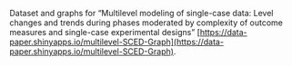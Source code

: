 Dataset and graphs for “Multilevel modeling of single-case data: Level changes and trends during phases moderated by complexity of outcome measures and single-case experimental designs” [https://data-paper.shinyapps.io/multilevel-SCED-Graph](https://data-paper.shinyapps.io/multilevel-SCED-Graph).
